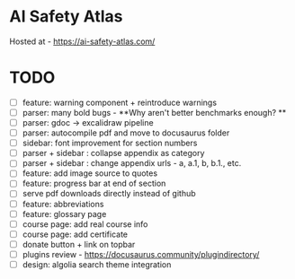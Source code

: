 # AI Safety Atlas

Hosted at - https://ai-safety-atlas.com/

# TODO

 - [ ] feature: warning component + reintroduce warnings
 - [ ] parser: many bold bugs - **Why aren't better benchmarks enough? **
 - [ ] parser: gdoc -> excalidraw pipeline
 - [ ] parser: autocompile pdf and move to docusaurus folder
 - [ ] sidebar: font improvement for section numbers
 - [ ] parser + sidebar : collapse appendix as category
 - [ ] parser + sidebar : change appendix urls - a, a.1, b, b.1., etc.
 - [ ] feature: add image source to quotes
 - [ ] feature: progress bar at end of section
 - [ ] serve pdf downloads directly instead of github
 - [ ] feature: abbreviations
 - [ ] feature: glossary page
 - [ ] course page: add real course info
 - [ ] course page: add certificate
 - [ ] donate button + link on topbar
 - [ ] plugins review - https://docusaurus.community/plugindirectory/
 - [ ] design: algolia search theme integration
